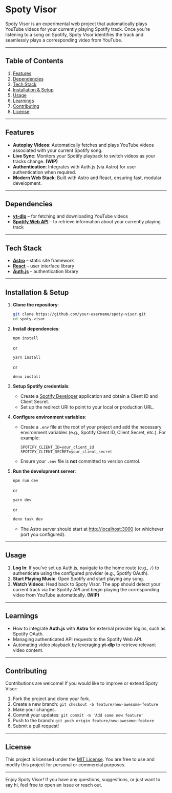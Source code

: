 # Spoty Visor

Spoty Visor is an experimental web project that automatically plays YouTube videos for your currently playing Spotify track. Once you’re listening to a song on Spotify, Spoty Visor identifies the track and seamlessly plays a corresponding video from YouTube.

---

## Table of Contents

1. [Features](#features)
2. [Dependencies](#dependencies)
3. [Tech Stack](#tech-stack)
4. [Installation & Setup](#installation--setup)
5. [Usage](#usage)
6. [Learnings](#learnings)
7. [Contributing](#contributing)
8. [License](#license)

---

## Features

- **Autoplay Videos**: Automatically fetches and plays YouTube videos associated with your current Spotify song.
- **Live Sync**: Monitors your Spotify playback to switch videos as your tracks change. **(WIP)**
- **Authentication**: Integrates with Auth.js (via Astro) for user authentication when required.
- **Modern Web Stack**: Built with Astro and React, ensuring fast, modular development.

---

## Dependencies

- [**yt-dlp**](https://github.com/yt-dlp/yt-dlp) – for fetching and downloading YouTube videos
- [**Spotify Web API**](https://developer.spotify.com/documentation/web-api) – to retrieve information about your currently playing track

---

## Tech Stack

- [**Astro**](https://astro.build/) – static site framework
- [**React**](https://react.dev/) – user interface library
- [**Auth.js**](https://authjs.dev/) – authentication library

---

## Installation & Setup

1. **Clone the repository**:

   ```bash
   git clone https://github.com/your-username/spoty-visor.git
   cd spoty-visor
   ```

2. **Install dependencies**:

   ```bash
   npm install
   ```

   or

   ```bash
   yarn install
   ```

   or

   ```bash
   deno install
   ```

3. **Setup Spotify credentials**:

   - Create a [Spotify Developer](https://developer.spotify.com/documentation/web-api/) application and obtain a Client ID and Client Secret.
   - Set up the redirect URI to point to your local or production URL.

4. **Configure environment variables**:

   - Create a `.env` file at the root of your project and add the necessary environment variables (e.g., Spotify Client ID, Client Secret, etc.). For example:
     ```dotenv
     SPOTIFY_CLIENT_ID=your_client_id
     SPOTIFY_CLIENT_SECRET=your_client_secret
     ```
   - Ensure your `.env` file is **not** committed to version control.

5. **Run the development server**:
   ```bash
   npm run dev
   ```
   or
   ```bash
   yarn dev
   ```
   or
   ```bash
   deno task dev
   ```
   - The Astro server should start at [http://localhost:3000](http://localhost:3000) (or whichever port you configured).

---

## Usage

1. **Log In**: If you’ve set up Auth.js, navigate to the home route (e.g., `/`) to authenticate using the configured provider (e.g., Spotify OAuth).
2. **Start Playing Music**: Open Spotify and start playing any song.
3. **Watch Videos**: Head back to Spoty Visor. The app should detect your current track via the Spotify API and begin playing the corresponding video from YouTube automatically. **(WIP)**

---

## Learnings

- How to integrate **Auth.js** with **Astro** for external provider logins, such as Spotify OAuth.
- Managing authenticated API requests to the Spotify Web API.
- Automating video playback by leveraging **yt-dlp** to retrieve relevant video content.

---

## Contributing

Contributions are welcome! If you would like to improve or extend Spoty Visor:

1. Fork the project and clone your fork.
2. Create a new branch: `git checkout -b feature/new-awesome-feature`
3. Make your changes.
4. Commit your updates: `git commit -m 'Add some new feature'`
5. Push to the branch: `git push origin feature/new-awesome-feature`
6. Submit a pull request!

---

## License

This project is licensed under the [MIT License](LICENSE). You are free to use and modify this project for personal or commercial purposes.

---

Enjoy Spoty Visor! If you have any questions, suggestions, or just want to say hi, feel free to open an issue or reach out.
